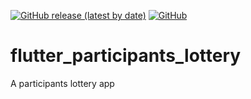 <a href="https://github.com/areee/flutter_participants_lottery/releases"><img alt="GitHub release (latest by date)" src="https://img.shields.io/github/v/release/areee/flutter_participants_lottery"></a>
<a href="https://github.com/areee/flutter_participants_lottery/blob/main/LICENSE.md"><img alt="GitHub" src="https://img.shields.io/github/license/areee/flutter_participants_lottery"></a>

# flutter_participants_lottery

A participants lottery app
